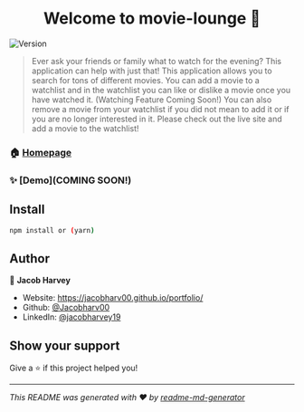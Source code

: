 <h1 align="center">Welcome to movie-lounge 👋</h1>
<p>
  <img alt="Version" src="https://img.shields.io/badge/version-0.1.0-blue.svg?cacheSeconds=2592000" />
</p>

> Ever ask your friends or family what to watch for the evening? This application can help with just that! This application allows you to search for tons of different movies. You can add a movie to a watchlist and in the watchlist you can like or dislike a movie once you have watched it. (Watching Feature Coming Soon!) You can also remove a movie from your watchlist if you did not mean to add it or if you are no longer interested in it. Please check out the live site and add a movie to the watchlist!

### 🏠 [Homepage](https://movie-lounge.netlify.app)

### ✨ [Demo](COMING SOON!)

## Install

```sh
npm install or (yarn)
```

## Author

👤 **Jacob Harvey**

* Website: https://jacobharv00.github.io/portfolio/
* Github: [@Jacobharv00](https://github.com/Jacobharv00)
* LinkedIn: [@jacobharvey19](https://linkedin.com/in/jacobharvey19)

## Show your support

Give a ⭐️ if this project helped you!

***
_This README was generated with ❤️ by [readme-md-generator](https://github.com/kefranabg/readme-md-generator)_